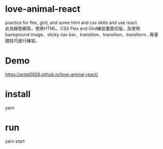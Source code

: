 # love-animal-react
practice for flex, gird, and some html and css skills and use react  
此為靜態網頁，使用HTML、CSS Flex and Gird練習畫面切版，及使用background image、sticky nav bar、transition、transition、transform...等基礎技巧進行練習。
# Demo
https://antai0926.github.io/love-animal-react/
# install
yarn
# run 
yarn start
